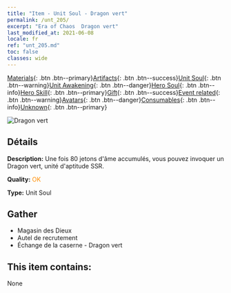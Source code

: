 ```yaml
---
title: "Item - Unit Soul - Dragon vert"
permalink: /unt_205/
excerpt: "Era of Chaos  Dragon vert"
last_modified_at: 2021-06-08
locale: fr
ref: "unt_205.md"
toc: false
classes: wide
---
```

 [Materials](/ItemsFR/){: .btn .btn--primary}[Artifacts](/ItemsFR/Artifacts/){: .btn .btn--success}[Unit Soul](/ItemsFR/UnitSoul/){: .btn .btn--warning}[Unit Awakening](/ItemsFR/UnitAwakening/){: .btn .btn--danger}[Hero Soul](/ItemsFR/HeroSoul/){: .btn .btn--info}[Hero Skill](/ItemsFR/HeroSkill/){: .btn .btn--primary}[Gift](/ItemsFR/Gift/){: .btn .btn--success}[Event related](/ItemsFR/Events/){: .btn .btn--warning}[Avatars](/ItemsFR/Avatars/){: .btn .btn--danger}[Consumables](/ItemsFR/Consumables/){: .btn .btn--info}[Unknown](/ItemsFR/Unknown/){: .btn .btn--primary}

 ![Dragon vert](/images/u/ti_lvlong.jpg)

## Détails
 **Description:** Une fois 80 jetons d'âme accumulés, vous pouvez invoquer un Dragon vert, unité d'aptitude SSR.

 **Quality:** <span style="color: #FF8C00">OK</span>

 **Type:** Unit Soul

## Gather

*    Magasin des Dieux 
*    Autel de recrutement 
*    Échange de la caserne - Dragon vert 

## This item contains:

  None

